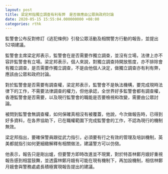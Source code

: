 ```yaml
---
layout: post
title: 梁定邦指獨立調查有利有弊　是否做應由公眾與政府討論
date: 2020-05-15 15:55:04.000000000 +08:00
categories: rthk
---
```


監警會公布反對修訂《逃犯條例》引發公眾活動及相關警方行動的報告，並提出52項建議。

監警會主席梁定邦表示，監警會在是否需要作獨立調查，並沒有立場，法律上亦不容許監警會有立場。梁定邦表示，個人來說，對獨立調查持開放態度，亦不排除會有獨立調查，是否需要作獨立調查，不是由他個人決定，做獨立調查亦有利有弊，應該由公眾和政府討論。

對於監警會是否需要有調查權，梁定邦表示，監警會不是執法機構，要完成現時法律下的工作，不需要法律調查的權力，但他承認，全世界好多監警會都有調查權，香港監警會是否需要，以及現行監警會的職能是否要檢視和改變，需要由公眾討論。

被問到監警會無調查權，如何保確真相沒有被覆蓋，他說，今次做報告時，已得到好多資料，在各界協助下，已在職權範圍下完成監警會的工作，不認為現行的機制無效。

梁定邦指出，要確保警員跟從武力指引，必須要有行之有效的管理及培訓機制，英美都就指引如何更細緻解釋有相關做法，建議警方可以仿傚。

他表示，報告只是剛出爐，但要警方即時改進並不現實，對於特首林鄭月娥好重視報告感到相當鼓舞，並透露林鄭月娥有可能在現有機制下，再加設機制，相信林鄭月娥會與警務處處長積極實現報告提出的建議。
